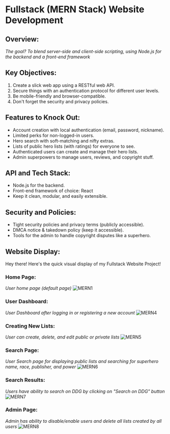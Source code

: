 # Fullstack (MERN Stack) Website Development

## Overview:
*The goal? To blend server-side and client-side scripting, using Node.js for the backend and a front-end framework*

## Key Objectives:
1. Create a slick web app using a RESTful web API.
2. Secure things with an authentication protocol for different user levels.
3. Be mobile-friendly and browser-compatible.
4. Don't forget the security and privacy policies.

## Features to Knock Out:
- Account creation with local authentication (email, password, nickname).
- Limited perks for non-logged-in users.
- Hero search with soft-matching and nifty extras.
- Lists of public hero lists (with ratings) for everyone to see.
- Authenticated users can create and manage their hero lists.
- Admin superpowers to manage users, reviews, and copyright stuff.

## API and Tech Stack:
- Node.js for the backend.
- Front-end framework of choice: React
- Keep it clean, modular, and easily extensible.

## Security and Policies:
- Tight security policies and privacy terms (publicly accessible).
- DMCA notice & takedown policy (keep it accessible).
- Tools for the admin to handle copyright disputes like a superhero.

## Website Display:
Hey there! Here's the quick visual display of my Fullstack Website Project!

### Home Page:
*User home page (default page)*
![MERN1](https://github.com/DasolLim/MERN-Project/assets/92288227/3209801c-6e7b-4bd3-b424-1f7d9c3fc8b7)

### User Dashboard:
*User Dashboard after logging in or registering a new account*
![MERN4](https://github.com/DasolLim/MERN-Project/assets/92288227/cb8761cc-cdf2-48b9-83f0-7c604d239879)

### Creating New Lists:
*User can create, delete, and edit public or private lists*
![MERN5](https://github.com/DasolLim/MERN-Project/assets/92288227/885fe84d-03c6-4382-97bb-862eadc6bd28)

### Search Page:
*User Search page for displaying public lists and searching for superhero name, race, publisher, and power*
![MERN6](https://github.com/DasolLim/MERN-Project/assets/92288227/5edadce8-e3af-434e-96a3-1ae0dc7ee2c6)

### Search Results:
*Users have ability to search on DDG by clicking on "Search on DDG" button*
![MERN7](https://github.com/DasolLim/MERN-Project/assets/92288227/1f6dac76-6ddd-48f4-8212-02d667ee1d4c)

### Admin Page:
*Admin has ability to disable/enable users and delete all lists created by all users*
![MERN8](https://github.com/DasolLim/MERN-Project/assets/92288227/5d3ba4c8-8cc7-469b-a1bc-c0fd26bfc62b)
